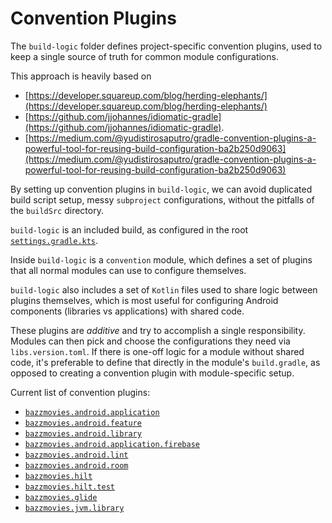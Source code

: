 # Convention Plugins

The `build-logic` folder defines project-specific convention plugins, used to keep a single
source of truth for common module configurations.

This approach is heavily based on

- [https://developer.squareup.com/blog/herding-elephants/](https://developer.squareup.com/blog/herding-elephants/)
- [https://github.com/jjohannes/idiomatic-gradle](https://github.com/jjohannes/idiomatic-gradle).
- [https://medium.com/@yudistirosaputro/gradle-convention-plugins-a-powerful-tool-for-reusing-build-configuration-ba2b250d9063](https://medium.com/@yudistirosaputro/gradle-convention-plugins-a-powerful-tool-for-reusing-build-configuration-ba2b250d9063)

By setting up convention plugins in `build-logic`, we can avoid duplicated build script setup,
messy `subproject` configurations, without the pitfalls of the `buildSrc` directory.

`build-logic` is an included build, as configured in the root
[`settings.gradle.kts`](../settings.gradle.kts).

Inside `build-logic` is a `convention` module, which defines a set of plugins that all normal
modules can use to configure themselves.

`build-logic` also includes a set of `Kotlin` files used to share logic between plugins themselves,
which is most useful for configuring Android components (libraries vs applications) with shared
code.

These plugins are *additive* and try to accomplish a single responsibility.
Modules can then pick and choose the configurations they need via `libs.version.toml`.
If there is one-off logic for a module without shared code, it's preferable to define that directly
in the module's `build.gradle`, as opposed to creating a convention plugin with module-specific
setup.

Current list of convention plugins:

- [`bazzmovies.android.application`](convention/src/main/kotlin/AndroidApplicationConventionPlugin.kt)
- [`bazzmovies.android.feature`](convention/src/main/kotlin/AndroidFeatureConventionPlugin.kt)
- [`bazzmovies.android.library`](convention/src/main/kotlin/AndroidLibraryConventionPlugin.kt)
- [`bazzmovies.android.application.firebase`](convention/src/main/kotlin/AndroidApplicationFirebaseConventionPlugin.kt)
- [`bazzmovies.android.lint`](convention/src/main/kotlin/AndroidLintConventionPlugin.kt)
- [`bazzmovies.android.room`](convention/src/main/kotlin/AndroidRoomConventionPlugin.kt)
- [`bazzmovies.hilt`](convention/src/main/kotlin/HiltConventionPlugin.kt)
- [`bazzmovies.hilt.test`](convention/src/main/kotlin/HiltTestConventionPlugin.kt)
- [`bazzmovies.glide`](convention/src/main/kotlin/GlideConventionPlugin.kt)
- [`bazzmovies.jvm.library`](convention/src/main/kotlin/JvmLibraryConventionPlugin.kt)
